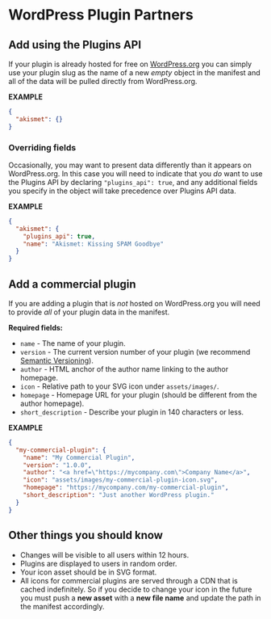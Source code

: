 # WordPress Plugin Partners

## Add using the Plugins API

If your plugin is already hosted for free on <a href="https://wordpress.org/plugins/">WordPress.org</a> you can simply use your plugin slug as the name of a new _empty_ object in the manifest and all of the data will be pulled directly from WordPress.org.

**EXAMPLE**

```json
{
  "akismet": {}
}
```

### Overriding fields

Occasionally, you may want to present data differently than it appears on WordPress.org. In this case you will need to indicate that you _do_ want to use the Plugins API by declaring `"plugins_api": true`, and any additional fields you specify in the object will take precedence over Plugins API data.

**EXAMPLE**

```json
{
  "akismet": {
    "plugins_api": true,
    "name": "Akismet: Kissing SPAM Goodbye"
  }
}
```

## Add a commercial plugin

If you are adding a plugin that is _not_ hosted on WordPress.org you will need to provide _all_ of your plugin data in the manifest.

**Required fields:**

* `name` - The name of your plugin.
* `version` - The current version number of your plugin (we recommend [Semantic Versioning](http://semver.org/)).
* `author` - HTML anchor of the author name linking to the author homepage.
* `icon` - Relative path to your SVG icon under `assets/images/`.
* `homepage` - Homepage URL for your plugin (should be different from the author homepage).
* `short_description` - Describe your plugin in 140 characters or less.

**EXAMPLE**

```json
{
  "my-commercial-plugin": {
    "name": "My Commercial Plugin",
    "version": "1.0.0",
    "author": "<a href=\"https://mycompany.com\">Company Name</a>",
    "icon": "assets/images/my-commercial-plugin-icon.svg",
    "homepage": "https://mycompany.com/my-commercial-plugin",
    "short_description": "Just another WordPress plugin."
  }
}
```

## Other things you should know

* Changes will be visible to all users within 12 hours.
* Plugins are displayed to users in random order.
* Your icon asset should be in SVG format.
* All icons for commercial plugins are served through a CDN that is cached indefinitely. So if you decide to change your icon in the future you must push a **new asset** with a **new file name** and update the path in the manifest accordingly.

